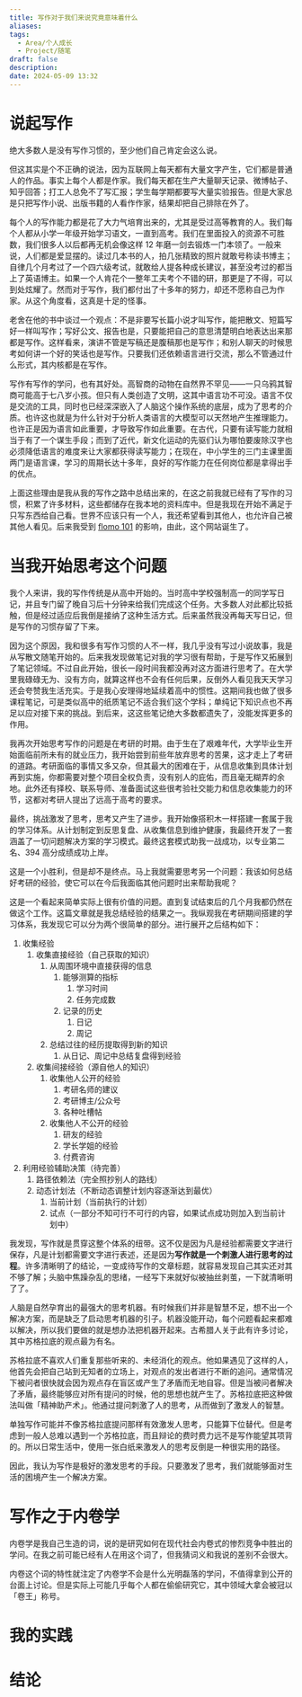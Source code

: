 ```yaml
---
title: 写作对于我们来说究竟意味着什么
aliases: 
tags:
  - Area/个人成长
  - Project/随笔
draft: false
description: 
date: 2024-05-09 13:32
---
```

# 说起写作
绝大多数人是没有写作习惯的，至少他们自己肯定会这么说。

但这其实是个不正确的说法，因为互联网上每天都有大量文字产生，它们都是普通人的作品。事实上每个人都是作家。我们每天都在生产大量聊天记录、微博帖子、知乎回答；打工人总免不了写汇报；学生每学期都要写大量实验报告。但是大家总是只把写作小说、出版书籍的人看作作家，结果却把自己排除在外了。

每个人的写作能力都是花了大力气培育出来的，尤其是受过高等教育的人。我们每个人都从小学一年级开始学习语文，一直到高考。我们在里面投入的资源不可胜数，我们很多人以后都再无机会像这样 12 年磨一剑去锻炼一门本领了。一般来说，人们都是爱显摆的。读过几本书的人，拍几张精致的照片就敢号称读书博主；自律几个月考过了一个四六级考试，就敢给人提各种成长建议，甚至没考过的都当上了英语博主。如果一个人肯花个一整年工夫考个不错的研，那更是了不得，可以到处炫耀了。然而对于写作，我们都付出了十多年的努力，却还不愿称自己为作家。从这个角度看，这真是十足的怪事。

老舍在他的书中谈过一个观点：不是非要写长篇小说才叫写作，能把散文、短篇写好一样叫写作；写好公文、报告也是，只要能把自己的意思清楚明白地表达出来那都是写作。这样看来，演讲不管是写稿还是腹稿那也是写作；和别人聊天的时候思考如何讲一个好的笑话也是写作。只要我们还依赖语言进行交流，那么不管通过什么形式，其内核都是在写作。

写作有写作的学问，也有其好处。高智商的动物在自然界不罕见——一只乌鸦其智商可能高于七八岁小孩。但只有人类创造了文明，这其中语言功不可没。语言不仅是交流的工具，同时也已经深深嵌入了人脑这个操作系统的底层，成为了思考的介质。也许这也就是为什么针对于分析人类语言的大模型可以天然地产生推理能力。也许正是因为语言如此重要，才导致写作如此重要。在古代，只要有读写能力就相当于有了一个谋生手段；而到了近代，新文化运动的先驱们认为哪怕要废除汉字也必须降低语言的难度来让大家都获得读写能力；在现在，中小学生的三门主课里面两门是语言课，学习的周期长达十多年，良好的写作能力在任何岗位都是拿得出手的优点。

上面这些理由是我从我的写作之路中总结出来的，在这之前我就已经有了写作的习惯，积累了许多材料，这些都储存在我本地的资料库中。但是我现在开始不满足于只写东西给自己看。世界不应该只有一个人，我还希望看到其他人，也允许自己被其他人看见。后来我受到 [flomo 101](https://help.flomoapp.com/) 的影响，由此，这个网站诞生了。
# 当我开始思考这个问题
我个人来讲，我的写作传统是从高中开始的。当时高中学校强制高一的同学写日记，并且专门留了晚自习后十分钟来给我们完成这个任务。大多数人对此都比较抵触，但是经过适应后我倒是接纳了这种生活方式。后来虽然我没再每天写日记，但是写作的习惯存留了下来。

因为这个原因，我和很多有写作习惯的人不一样，我几乎没有写过小说故事，我是从写散文随笔开始的。后来我发现做笔记对我的学习很有帮助，于是写作又拓展到了笔记领域。不过自此开始，很长一段时间我都没再对这方面进行思考了。在大学里我碌碌无为、没有方向，就算这样也不会有任何后果，反倒外人看见我天天学习还会夸赞我生活充实。于是我心安理得地延续着高中的惯性。这期间我也做了很多课程笔记，可是类似高中的纸质笔记不适合我们这个学科；单纯记下知识点也不再足以应对接下来的挑战。到后来，这这些笔记绝大多数都遗失了，没能发挥更多的作用。

我再次开始思考写作的问题是在考研的时期。由于生在了艰难年代，大学毕业生开始面临前所未有的就业压力，我开始尝到前些年放弃思考的苦果，这才走上了考研的道路。考研面临的事情又多又杂，但其最大的困难在于，从信息收集到具体计划再到实施，你都需要对整个项目全权负责，没有别人的庇佑，而且毫无糊弄的余地。此外还有择校、联系导师、准备面试这些很考验社交能力和信息收集能力的环节，这都对考研人提出了远高于高考的要求。

最终，挑战激发了思考，思考又产生了进步。我开始像搭积木一样搭建一套属于我的学习体系。从计划制定到反思复盘、从收集信息到维护健康，我最终开发了一套涵盖了一切问题解决方案的学习模式。最终这套模式助我一战成功，以专业第二名、394 高分成绩成功上岸。

这是一个小胜利，但是却不是终点。马上我就需要思考另一个问题：我该如何总结好考研的经验，使它可以在今后我面临其他问题时出来帮助我呢？

这是一个看起来简单实际上很有价值的问题。直到复试结束后的几个月我都仍然在做这个工作。这篇文章就是我总结经验的结果之一。我纵观我在考研期间搭建的学习体系，我发现它可以分为两个很简单的部分。进行展开之后结构如下：

1. 收集经验
	1. 收集直接经验（自己获取的知识）
		1. 从周围环境中直接获得的信息
			1. 能够测算的指标
				1. 学习时间
				2. 任务完成数
			2. 记录的历史
				1. 日记
				2. 周记
		2. 总结过往的经历提取得到新的知识
			1. 从日记、周记中总结复盘得到经验
	2. 收集间接经验（源自他人的知识）
		1. 收集他人公开的经验
			1. 考研名师的建议
			2. 考研博主/公众号
			3. 各种吐槽帖
		2. 收集他人不公开的经验
			1. 研友的经验
			2. 学长学姐的经验
			3. 付费咨询
2. 利用经验辅助决策（待完善）
	1. 路径依赖法（完全照抄别人的路线）
	2. 动态计划法（不断动态调整计划内容逐渐达到最优）
		1. 当前计划（当前执行的计划）
		2. 试点（一部分不知可行不可行的内容，如果试点成功则加入到当前计划中）

我发现，写作就是贯穿这整个体系的纽带。这不仅是因为凡是经验都需要文字进行保存，凡是计划都需要文字进行表述，还是因为**写作就是一个刺激人进行思考的过程**。许多清晰明了的结论，一变成待写作的文章标题，就容易发现自己其实还对其不够了解；头脑中焦躁杂乱的思绪，一经写下来就好似被抽丝剥茧，一下就清晰明了了。

人脑是自然孕育出的最强大的思考机器。有时候我们并非是智慧不足，想不出一个解决方案，而是缺乏了启动思考机器的引子。机器没能开动，每个问题看起来都难以解决，所以我们要做的就是想办法把机器开起来。古希腊人关于此有许多讨论，其中苏格拉底的观点最为有名。

苏格拉底不喜欢人们重复那些听来的、未经消化的观点。他如果遇见了这样的人，他首先会把自己站到无知者的立场上，对观点的发出者进行不断的追问。通常情况下被问者很快就会因为观点存在盲区或产生了矛盾而无地自容。但是当被问者解决了矛盾，最终能够应对所有提问的时候，他的思想也就产生了。苏格拉底把这种做法叫做「精神助产术」。他通过提问刺激了人的思考，从而做到了激发人的智慧。

单独写作可能并不像苏格拉底提问那样有效激发人思考，只能算下位替代。但是考虑到一般人总难以遇到一个苏格拉底，而且辩论的费时费力远不是写作能望其项背的。所以日常生活中，使用一张白纸来激发人的思考反倒是一种很实用的路径。

因此，我认为写作是极好的激发思考的手段。只要激发了思考，我们就能够面对生活的困境产生一个解决方案。
# 写作之于内卷学
内卷学是我自己生造的词，说的是研究如何在现代社会内卷式的惨烈竞争中胜出的学问。在我之前可能已经有人在用这个词了，但我猜词义和我说的差别不会很大。

内卷这个词的特性就注定了内卷学不会是什么光明磊落的学问，不值得拿到公开的台面上讨论。但是实际上可能几乎每个人都在偷偷研究它，其中领域大拿会被冠以「卷王」称号。
# 我的实践
# 结论